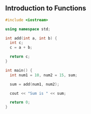 ## Introduction to Functions

```cpp
#include <iostream>

using namespace std;

int add(int a, int b) {
  int c;
  c = a + b;

  return c;
}

int main() {
  int num1 = 10, num2 = 15, sum;

  sum = add(num1, num2);

  cout << "Sum is " << sum;

  return 0;
}
```
